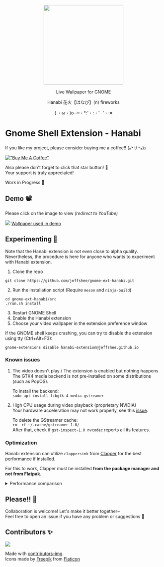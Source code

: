 <p align="center"><img src="https://raw.githubusercontent.com/jeffshee/gnome-ext-hanabi/master/res/sparkler.png" width="256"></p>

<p align="center">Live Wallpaper for GNOME</p>  
<p align="center">Hanabi 花火【はなび】(n) fireworks</p>
<p align="center">( ・ω・)o─━・*:'・:・゜'・:※</p>

# Gnome Shell Extension - Hanabi

If you like my project, please consider buying me a coffee!! (⁎˃ ꇴ ˂⁎)ｯ

[!["Buy Me A Coffee"](https://www.buymeacoffee.com/assets/img/custom_images/orange_img.png)](https://www.buymeacoffee.com/jeffshee)

Also please don't forget to click that star button! 🌟  
Your support is truly appreciated!

Work in Progress 🌱

## Demo 📽️

Please click on the image to view <i>(redirect to YouTube)</i>

[![](https://i3.ytimg.com/vi/BWjXl4h9_BA/maxresdefault.jpg)](https://www.youtube.com/watch?v=BWjXl4h9_BA)
[Wallpaper used in demo](https://www.youtube.com/watch?v=2pBj0RKN3Y8)

## Experimenting 🧪

Note that the Hanabi extension is not even close to alpha quality.  
Nevertheless, the procedure is here for anyone who wants to experiment with Hanabi extension.

1. Clone the repo

```
git clone https://github.com/jeffshee/gnome-ext-hanabi.git
```

2. Run the installation script (Require `meson` and `ninja-build`)

```
cd gnome-ext-hanabi/src
./run.sh install
```

3. Restart GNOME Shell
4. Enable the Hanabi extension
5. Choose your video wallpaper in the extension preference window

If the GNOME shell keeps crashing, you can try to disable the extension using tty (Ctrl+Alt+F3):

```
gnome-extensions disable hanabi-extension@jeffshee.github.io
```

### Known issues

1. The video doesn't play / The extension is enabled but nothing happens  
   The GTK4 media backend is not pre-installed on some distributions (such as PopOS).

    To install the backend:  
     `sudo apt install libgtk-4-media-gstreamer`

2. High CPU usage during video playback (proprietary NVIDIA)  
   Your hardware acceleration may not work properly, see this [issue](https://gitlab.freedesktop.org/gstreamer/gst-plugins-bad/-/issues/1478).

    To delete the GStreamer cache:  
     `rm -rf ~/.cache/gstreamer-1.0/`  
     After that, check if `gst-inspect-1.0 nvcodec` reports all its features.

### Optimization

Hanabi extension can utilize `clappersink` from [Clapper](https://github.com/Rafostar/clapper) for the best performance if installed.

For this to work, Clapper must be installed **from the package manager and not from Flatpak**.

<details>
  <summary>Performance comparison</summary>

-   With `clappersink`
    ![](https://user-images.githubusercontent.com/25530920/190872365-f1cefa30-6e11-40e4-bf99-1b79c3790d6b.png)

-   Without `clappersink` (Use `Gtk.MediaFile` as fallback)
    ![](https://user-images.githubusercontent.com/25530920/190872366-7fce5703-2310-4c68-81c7-f17a8a15019f.png)

</details>

## Please!! 🙏

Collaboration is welcome! Let's make it better together~  
Feel free to open an issue if you have any problem or suggestions 🤗

## Contributors ✨

<a href="https://github.com/jeffshee/gnome-ext-hanabi/graphs/contributors">
  <img src="https://contrib.rocks/image?repo=jeffshee/gnome-ext-hanabi" />
</a>

Made with [contributors-img](https://contrib.rocks).  
Icons made by [Freepik](http://www.freepik.com/) from [Flaticon](https://www.flaticon.com)
